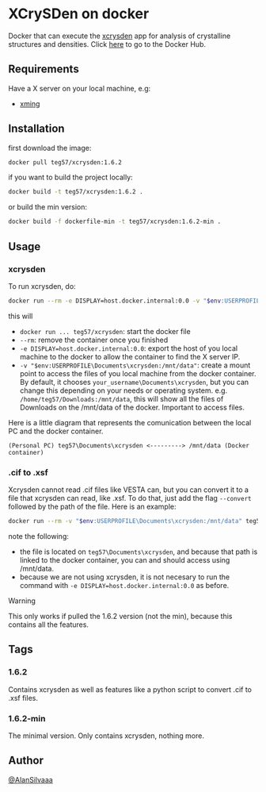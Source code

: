 # XCrySDen on docker
Docker that can execute the [xcrysden](http://www.xcrysden.org/XCrySDen.html) app for analysis of crystalline structures and densities. Click [here](https://hub.docker.com/repository/docker/teg57/xcrysden/general) to go to the Docker Hub. 

## Requirements
Have a X server on your local machine, e.g:
- [xming](https://sourceforge.net/projects/xming/)

## Installation
first download the image:
```bash
docker pull teg57/xcrysden:1.6.2
```

if you want to build the project locally:
```bash
docker build -t teg57/xcrysden:1.6.2 .
```

or build the min version:
```bash
docker build -f dockerfile-min -t teg57/xcrysden:1.6.2-min .
```

## Usage
### xcrysden
To run xcrysden, do:
```bash
docker run --rm -e DISPLAY=host.docker.internal:0.0 -v "$env:USERPROFILE\Documents\xcrysden:/mnt/data" teg57/xcrysden:1.6.2
```

this will
- `docker run ... teg57/xcrysden`: start the docker file
- `--rm`: remove the container once you finished
- `-e DISPLAY=host.docker.internal:0.0`: export the host of you local machine to the docker to allow the container to find the X server IP.
- `-v "$env:USERPROFILE\Documents\xcrysden:/mnt/data"`: create a mount point to access the files of you local machine from the docker container. By default, it chooses `your_username\Documents\xcrysden`, but you can change this depending on your needs or operating system. e.g. `/home/teg57/Downloads:/mnt/data`, this will show all the files of Downloads on the /mnt/data of the docker. Important to access files.

Here is a little diagram that represents the comunication between the local PC and the docker container.

```
(Personal PC) teg57\Documents\xcrysden <---------> /mnt/data (Docker container)
```

### .cif to .xsf
Xcrysden cannot read .cif files like VESTA can, but you can convert it to a file that xcrysden can read, like .xsf. To do that, just add the flag `--convert` followed by the path of the file. Here is an example:

```bash
docker run --rm -v "$env:USERPROFILE\Documents\xcrysden:/mnt/data" teg57/xcrysden:1.6.2 --convert /mnt/data/5000108.cif
```
note the following:
- the file is located on `teg57\Documents\xcrysden`, and because that path is linked to the docker container, you can and should access using /mnt/data.
- because we are not using xcrysden, it is not necesary to run the command with `-e DISPLAY=host.docker.internal:0.0` as before.

> [!WARNING]
> This only works if pulled the 1.6.2 version (not the min), because this contains all the features.

## Tags
### 1.6.2
Contains xcrysden as well as features like a python script to convert .cif to .xsf files.

### 1.6.2-min
The minimal version. Only contains xcrysden, nothing more.

## Author
[@AlanSilvaaa](https://github.com/AlanSilvaaa/)